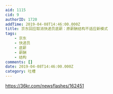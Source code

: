 ```yaml
---
aid: 1115
cid: 9
authorID: 1720
addTime: 2019-04-08T14:46:00.000Z
title: 京东回应取消快递员底薪：原薪酬结构不适应新模式
tags:
    - 京东
    - 快递员
    - 底薪
    - 薪酬
    - 结构
comments: []
date: 2019-04-08T14:46:00.000Z
category: 吐槽
---
```


https://36kr.com/newsflashes/162451
